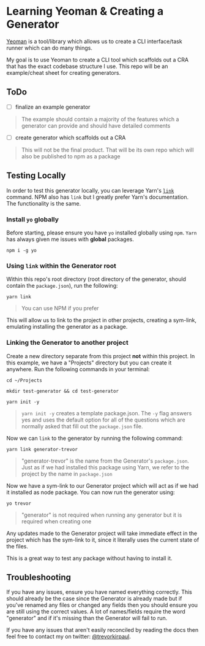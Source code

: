 # Learning Yeoman & Creating a Generator

[Yeoman](https://yeoman.io/authoring/index.html) is a tool/library which allows us to create a CLI interface/task runner which can do many things.

My goal is to use Yeoman to create a CLI tool which scaffolds out a CRA that has the exact codebase structure I use. This repo will be an example/cheat sheet for creating generators.

## ToDo

- [ ] finalize an example generator

> The example should contain a majority of the features which a generator can provide and should have detailed comments

- [ ] create generator which scaffolds out a CRA

> This will not be the final product. That will be its own repo which will also be published to npm as a package

## Testing Locally

In order to test this generator locally, you can leverage Yarn's [`link`](https://yarnpkg.com/en/docs/cli/link) command. NPM also has `link` but I greatly prefer Yarn's documentation. The functionality is the same.

### Install `yo` globally

Before starting, please ensure you have `yo` installed globally using `npm`. `Yarn` has always given me issues with **global** packages.

```
npm i -g yo
```

### Using `link` within the Generator root

Within this repo's root directory (root directory of the generator, should contain the `package.json`), run the following:

```
yarn link
```

> You can use NPM if you prefer

This will allow us to link to the project in other projects, creating a sym-link, emulating installing the generator as a package.

### Linking the Generator to another project

Create a new directory separate from this project **not** within this project. In this example, we have a "Projects" directory but you can create it anywhere. Run the following commands in your terminal:

```
cd ~/Projects

mkdir test-generator && cd test-generator

yarn init -y
```

> `yarn init -y` creates a template package.json. The `-y` flag answers yes and uses the default option for all of the questions which are normally asked that fill out the `package.json` file.

Now we can `link` to the generator by running the following command:

```
yarn link generator-trevor
```

> "generator-trevor" is the name from the Generator's `package.json`. Just as if we had installed this package using Yarn, we refer to the project by the name in `package.json`

Now we have a sym-link to our Generator project which will act as if we had it installed as node package. You can now run the generator using:

```
yo trevor
```

> "generator" is not required when running any generator but it is required when creating one

Any updates made to the Generator project will take immediate effect in the project which has the sym-link to it, since it literally uses the current state of the files.

This is a great way to test any package without having to install it.

## Troubleshooting

If you have any issues, ensure you have named everything correctly. This should already be the case since the Generator is already made but if you've renamed any files or changed any fields then you should ensure you are still using the correct values. A lot of names/fields require the word "generator" and if it's missing than the Generator will fail to run.

If you have any issues that aren't easily reconciled by reading the docs then feel free to contact my on twitter: [@trevorkirpaul](https://twitter.com/trevorkirpaul).